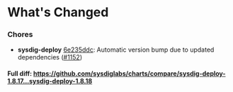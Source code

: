 # What's Changed

### Chores
- **sysdig-deploy** [6e235ddc](https://github.com/sysdiglabs/charts/commit/6e235ddc1102d43fddbc6f61055947289ec0444d): Automatic version bump due to updated dependencies ([#1152](https://github.com/sysdiglabs/charts/issues/1152))

#### Full diff: https://github.com/sysdiglabs/charts/compare/sysdig-deploy-1.8.17...sysdig-deploy-1.8.18
